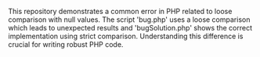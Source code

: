 This repository demonstrates a common error in PHP related to loose comparison with null values. The script 'bug.php' uses a loose comparison which leads to unexpected results and 'bugSolution.php' shows the correct implementation using strict comparison.  Understanding this difference is crucial for writing robust PHP code.